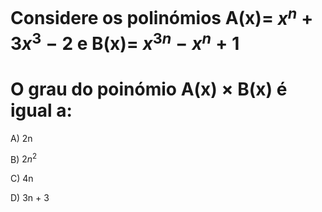 # Considere os polinómios A(x)= $x^{n} + 3x^{3} - 2$ e B(x)= $x^{3n} - x^{n} + 1$
# O grau do poinómio A(x) × B(x) é igual a:

A) 2n

B) $2n^{2}$

C) 4n

D) 3n + 3
